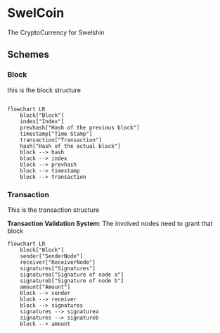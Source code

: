 # SwelCoin
The CryptoCurrency for Swelshin

## Schemes

### Block
this is the block structure



```mermaid

flowchart LR
    block["Block"]
    index["Index"]
    prevhash["Hash of the previous block"]
    timestamp["Time Stamp"]
    transaction["Transaction"]
    hash["Hash of the actual block"]
    block --> hash
    block --> index
    block --> prevhash
    block --> timestamp
    block --> transaction

```

### Transaction
This is the transaction structure

**Transaction Validation System**: The involved nodes need to grant that block

```mermaid
flowchart LR
    block["Block"]
    sender["SenderNode"]
    receiver["ReceiverNode"]
    signatures["Signatures"]
    signaturea["Signature of node a"]
    signatureb["Signature of node b"]
    amount["Amount"]
    block --> sender
    block --> receiver
    block --> signatures
    signatures --> signaturea
    signatures --> signatureb
    block --> amount
```